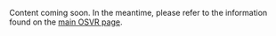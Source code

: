 Content coming soon. In the meantime, please refer to the information found on the [main OSVR page](https://github.com/Web-VR/iswebvrready/wiki/Instructions:-OSVR#what-is-osvr).

